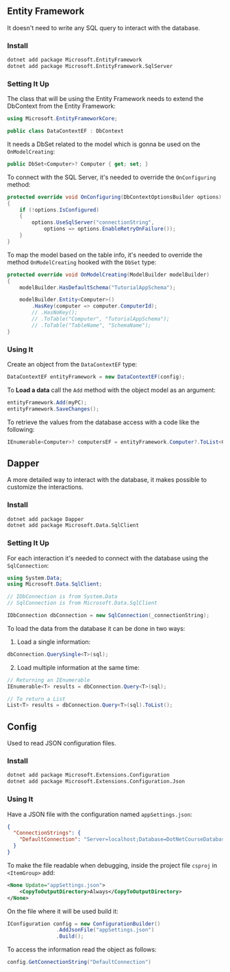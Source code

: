 ## Entity Framework

It doesn't need to write any SQL query to interact with the database.

### Install

```bash
dotnet add package Microsoft.EntityFramework
dotnet add package Microsoft.EntityFramework.SqlServer
```

### Setting It Up

The class that will be using the Entity Framework needs to extend the DbContext from the Entity Framework:

```c#
using Microsoft.EntityFrameworkCore;

public class DataContextEF : DbContext
```

It needs a DbSet related to the model which is gonna be used on the `OnModelCreating`:

```c#
public DbSet<Computer>? Computer { get; set; }
```

To connect with the SQL Server, it's needed to override the `OnConfiguring` method:

```c#
protected override void OnConfiguring(DbContextOptionsBuilder options)
{
    if (!options.IsConfigured)
    {
        options.UseSqlServer("connectionString",
            options => options.EnableRetryOnFailure());
    }
}
```

To map the model based on the table info, it's needed to override the method `OnModelCreating` hooked with the `DbSet` type:

```c#
protected override void OnModelCreating(ModelBuilder modelBuilder)
{
    modelBuilder.HasDefaultSchema("TutorialAppSchema");

    modelBuilder.Entity<Computer>()
        .HasKey(computer => computer.ComputerId);
        // .HasNoKey();
        // .ToTable("Computer", "TutorialAppSchema");
        // .ToTable("TableName", "SchemaName");
}
```

### Using It

Create an object from the `DataContextEF` type:

```c#
DataContextEF entityFramework = new DataContextEF(config);
```

To **Load a data** call the `Add` method with the object model as an argument:

```c#
entityFramework.Add(myPC);
entityFramework.SaveChanges();
```

To retrieve the values from the database access with a code like the following:

```c#
IEnumerable<Computer>? computersEF = entityFramework.Computer?.ToList<Computer>();
```

## Dapper

A more detailed way to interact with the database, it makes possible to customize the interactions.

### Install

```bash
dotnet add package Dapper
dotnet add package Microsoft.Data.SqlClient
```

### Setting It Up

For each interaction it's needed to connect with the database using the `SqlConnection`:

```c#
using System.Data;
using Microsoft.Data.SqlClient;

// IDbConnection is from System.Data
// SqlConnection is from Microsoft.Data.SqlClient

IDbConnection dbConnection = new SqlConnection(_connectionString);
```

To load the data from the database it can be done in two ways:

1. Load a single information:

```c#
dbConnection.QuerySingle<T>(sql);
```

2. Load multiple information at the same time:

```c#
// Returning an IEnumerable
IEnumerable<T> results = dbConnection.Query<T>(sql);

// To return a List
List<T> results = dbConnection.Query<T>(sql).ToList();
```

## Config

Used to read JSON configuration files.

### Install

```bash
dotnet add package Microsoft.Extensions.Configuration
dotnet add package Microsoft.Extensions.Configuration.Json
```

### Using It

Have a JSON file with the configuration named `appSettings.json`:

```json
{
  "ConnectionStrings": {
    "DefaultConnection": "Server=localhost;Database=DotNetCourseDatabase;TrustServerCertificate=true;Trusted_Connection=true"
  }
}
```

To make the file readable when debugging, inside the project file `csproj` in `<ItemGroup>` add:

```xml
<None Update="appSettings.json">
    <CopyToOutputDirectory>Always</CopyToOutputDirectory>
</None>
```

On the file where it will be used build it:

```c#
IConfiguration config = new ConfigurationBuilder()
                .AddJsonFile("appSettings.json")
                .Build();
```

To access the information read the object as follows:

```c#
config.GetConnectionString("DefaultConnection")
```
